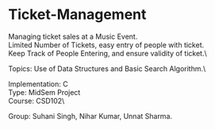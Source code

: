 # Ticket-Management

Managing ticket sales at a Music Event.\
Limited Number of Tickets, easy entry of people with ticket.\
Keep Track of People Entering, and ensure validity of ticket.\

Topics: Use of Data Structures and Basic Search Algorithm.\

Implementation: C\
Type: MidSem Project\
Course: CSD102\

Group: Suhani Singh, Nihar Kumar, Unnat Sharma.